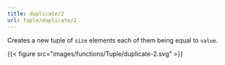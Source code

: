 ```yaml
---
title: duplicate/2
url: Tuple/duplicate/2
---
```



Creates a new tuple of `size` elements each of them being equal to `value`.

{{< figure src="images/functions/Tuple/duplicate-2.svg" >}}

